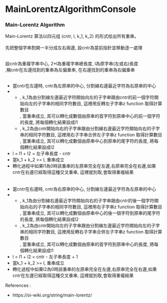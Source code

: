 # MainLorentzAlgorithmConsole

<h3>Main-Lorentz Algorithm</h3>

<p>

Main-Lorentz 算法以四元组 (cntr, l, k_1, k_2) 的形式给出所有重串。
<br><br>先把整個字串割開一半分成左右兩邊, 設cntr為當前指針並移動逐一處理
<br><br><div>設cntr為重複字串中心, 2*l為重複字串總長度, l為原字串(左或右)長度
<br>,稱cntr在左邊找到的重串為左偏重串, 在右邊找到的重串為右偏重串</div>
<br>
<ul>
<li><div>當cntr在左邊時, cntr為左原串的中心, 分割線右邊最近字符為右原串的中心</div></li>
<li><ul>
<li>, k_1為由分割線左邊最近字符開始向左的子字串跟由cntr的前一個字符開始向左的子字串的相同字符數目, 這裡用反轉左子字串z function 取得計算數目
<br>, 當重串成立, 其可以轉化成數個由原串的首字符到原串中心的前一個字符的長度, 將每個轉化結果設成l1</li>
<li>, k_2為由cntr開始向右的子字串跟由分割線右邊最近字符開始向右的子字串的相同字符數目, 這裡用右子字串合併左子字串z function 取得計算數目
<br>, 當重串成立, 其可以轉化成數個由原串中心到原串的尾字符的長度, 將每個轉化結果設成l2</li>
</ul></li>
<li>l = l1 + l2 = 左子串長度 - cntr</li>
<li>當k_1 + k_2 >= l, 重串成立</li>
<li>轉化過程中如果l1為0時該重串的左原串完全在左邊,右原串完全在右邊,如果cntr在右邊已經取得這種交叉重串, 這裡就別取,會取得重複結果</li>
<br><br>
<li><div>當cntr在右邊時, cntr為右原串的中心, 分割線左邊最近字符為左原串的中心</div></li>
<li><ul>
<li>, k_1為由分割線右邊最近字符開始向右的子字串跟由cntr的後一個字符開始向右的子字串的相同字符數目, 這裡用右子字串z function 取得計算數目
<br>, 當重串成立, 其可以轉化成數個由原串中心的後一個字符到原串的尾字符的長度, 將每個轉化結果設成l2</li>
<li>, k_2為由cntr開始向左的子字串跟由分割線左邊最近字符開始向左的子字串的相同字符數目, 這裡用反轉右子字串合併左子字串z function 取得計算數目
<br>, 當重串成立, 其可以轉化成數個由原串的首字符到原串中心的長度, 將每個轉化結果設成l1</li>
</ul></li>
<li>l = l1 + l2 = cntr - 左子串長度 + 1</li>
<li>當k_1 + k_2 >= l, 重串成立</li>
<li>轉化過程中如果l2為0時該重串的左原串完全在左邊,右原串完全在右邊,如果cntr在左邊已經取得這種交叉重串, 這裡就別取,會取得重複結果</li>
</ul>

<div>References : </div>
<ul>
<li>https://oi-wiki.org/string/main-lorentz/</li>
</ul>
</p>

